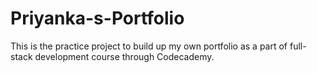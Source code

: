# Priyanka-s-Portfolio
This is the practice project to build up my own portfolio as a part of full-stack development course through Codecademy.
